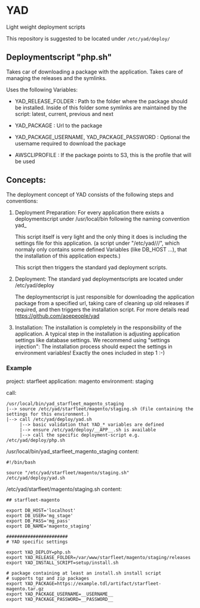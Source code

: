 # YAD

Light weight deployment scripts

This repository is suggested to be located under `/etc/yad/deploy/`

## Deploymentscript "php.sh"

Takes car of downloading a package with the application. Takes care of managing the releases and the symlinks.

Uses the following Variables:

-  YAD_RELEASE_FOLDER : Path to the folder where the package should be installed.
    Inside of this folder some symlinks are maintained by the script: latest, current, previous and next

-  YAD_PACKAGE : Url to the package

-  YAD_PACKAGE_USERNAME, YAD_PACKAGE_PASSWORD : Optional the username required to download the package

-  AWSCLIPROFILE : If the package points to S3, this is the profile that will be used

## Concepts:
The deployment concept of YAD consists of the following steps and conventions:

1.  Deployment Preparation:
    For every application there exists a deploymentscript under /usr/local/bin following the naming convention
    yad_<projectname>_<applicationname>_<environmentname>

    This script itself is very light and the only thing it does is including the settings file for this application.
    (a script under "/etc/yad/<projectname>/<applicationname>/<environmentname>", which normaly only contains some defined Variables (like DB_HOST ...), that the installation of this application expects.)

    This script then triggers the standard yad deployment scripts.

2.  Deployment:
    The standard yad deploymentscripts are located under /etc/yad/deploy

    The deploymentscript is just responsible for downloading the application package from a specified url, taking care of cleaning up old releases if required, and then triggers the installation script.
    For more details read https://github.com/aoepeople/yad

3.  Installation:
    The installation is completely in the responsibility of the application.
    A typical step in the installation is adjusting application settings like database settings.
    We recommend using "settings injection": The installation process should expect the settings in environment variables! Exactly the ones included in step 1 :-)


### Example
project: starfleet
application: magento
environment: staging

call:

    /usr/local/bin/yad_starfleet_magento_staging
    |--> source /etc/yad/starfleet/magento/staging.sh (File containing the settings for this environment.)
    |--> call /etc/yad/deploy/yad.sh
         |--> basic validation that YAD_* variables are defined
         |--> ensure /etc/yad/deploy/__APP__.sh is available
         |--> call the specific deployment-script e.g. /etc/yad/deploy/php.sh

/usr/local/bin/yad_starfleet_magento_staging content:

    #!/bin/bash

    source "/etc/yad/starfleet/magento/staging.sh"
    /etc/yad/deploy/yad.sh


/etc/yad/starfleet/magento/staging.sh content:

    ## starfleet-magento

    export DB_HOST='localhost'
    export DB_USER='mg_stage'
    export DB_PASS='mg_pass'
    export DB_NAME='magento_staging'

    #######################
    # YAD specific settings

    export YAD_DEPLOY=php.sh
    export YAD_RELEASE_FOLDER=/var/www/starfleet/magento/staging/releases
    export YAD_INSTALL_SCRIPT=setup/install.sh

    # package containing at least an install.sh install script
    # supports tgz and zip packages
    export YAD_PACKAGE=https://example.tdl/artifact/starfleet-magento.tar.gz
    export YAD_PACKAGE_USERNAME=__USERNAME__
    export YAD_PACKAGE_PASSWORD=__PASSWORD__


